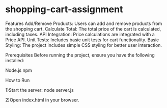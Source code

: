 # shopping-cart-assignment

Features
Add/Remove Products: Users can add and remove products from the shopping cart.
Calculate Total: The total price of the cart is calculated, including taxes.
API Integration: Price calculations are integrated with a Price API.
Unit Tests: Includes basic unit tests for cart functionality.
Basic Styling: The project includes simple CSS styling for better user interaction.

Prerequisites
Before running the project, ensure you have the following installed:

Node.js
npm

How to Run

1)Start the server:
node server.js

2)Open index.html in your browser.
